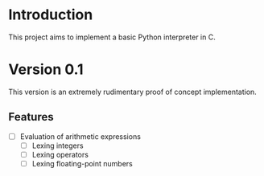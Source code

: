 # Introduction

This project aims to implement a basic Python interpreter in C.

# Version 0.1

This version is an extremely rudimentary proof of concept implementation.

## Features

 - [ ] Evaluation of arithmetic expressions
   - [ ] Lexing integers
   - [ ] Lexing operators
   - [ ] Lexing floating-point numbers
